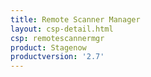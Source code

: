 ```yaml
---
title: Remote Scanner Manager
layout: csp-detail.html
csp: remotescannermgr
product: Stagenow
productversion: '2.7'
---
```




